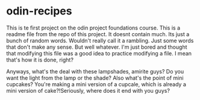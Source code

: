 # odin-recipes
This is te first project on the odin project foundations course. This is a readme file from the repo of this project. It doesnt contain much. Its just a bunch of random words. Wouldn't really call it a rambling. Just some words that don't make any sense. But well whatever. I'm just bored and thought that modifying this file was a good idea to practice modifying a file. I mean that's how it is done, right?

Anyways, what's the deal with these lampshades, amirite guys? Do you want the light from the lamp or the shade? Also what's the point of mini cupcakes? You're making a mini version of a cupcale, which is already a mini version of cake?!Seriously, where does it end with you guys? 